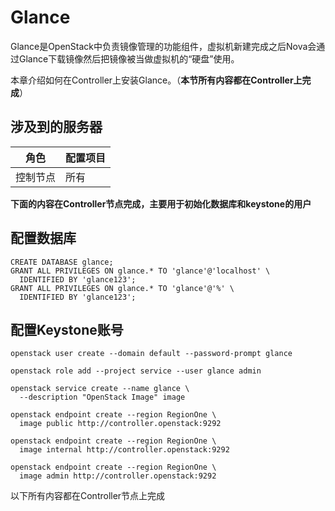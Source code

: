 # Glance
Glance是OpenStack中负责镜像管理的功能组件，虚拟机新建完成之后Nova会通过Glance下载镜像然后把镜像被当做虚拟机的“硬盘”使用。

本章介绍如何在Controller上安装Glance。（**本节所有内容都在Controller上完成**）
## 涉及到的服务器
角色 |配置项目
---|---
控制节点|所有

**下面的内容在Controller节点完成，主要用于初始化数据库和keystone的用户**
## 配置数据库
```
CREATE DATABASE glance;
GRANT ALL PRIVILEGES ON glance.* TO 'glance'@'localhost' \
  IDENTIFIED BY 'glance123';
GRANT ALL PRIVILEGES ON glance.* TO 'glance'@'%' \
  IDENTIFIED BY 'glance123';
```
## 配置Keystone账号
```
openstack user create --domain default --password-prompt glance

openstack role add --project service --user glance admin

openstack service create --name glance \
  --description "OpenStack Image" image
  
openstack endpoint create --region RegionOne \
  image public http://controller.openstack:9292
  
openstack endpoint create --region RegionOne \
  image internal http://controller.openstack:9292
  
openstack endpoint create --region RegionOne \
  image admin http://controller.openstack:9292
```
以下所有内容都在Controller节点上完成